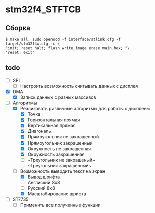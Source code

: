 # stm32f4_STFTCB

## Сборка
```
$ make all; sudo openocd -f interface/stlink.cfg -f target/stm32f4x.cfg -c \
"init; reset halt; flash write_image erase main.hex; "\  
"reset; exit"
```

## todo

* [ ] SPI
    * [ ] Настроить возможность считывать данных с дисплея
* [X] DMA
    * [X] Запись данных с разных массивов
* [ ] Алгоритмы
    * [X] Реализовать различные алгоритмы для работы с дисплеем
        * [X] Точка
        * [X] Горизонтальная прямая
        * [X] Вертикальная прямая
        * [X] Диагональ
        * [X] Прямоугольник не закрашенный
        * [X] Прямоугольник закрашенный
        * [X] Окружность не закрашенная
        * [X] Окружность закрашенная
        * [ ] ~Треугольник не закрашеный~
        * [ ] ~Треугольник закрашенный~
    * [ ] Возможность выводить текст на экран
        * [X] Вывод шрифта
        * [ ] Англиский 8x8
        * [ ] Русский 8x8
        * [X] Масштабирование шрифта
* [ ] ST7735
    * [ ] Применить все полученные функции
